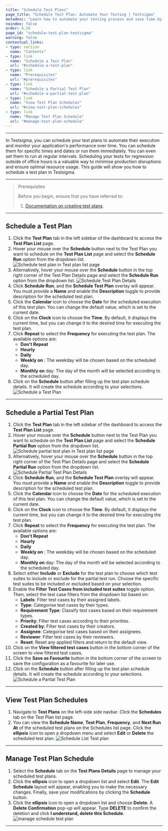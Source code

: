 ```yaml
---
title: "Schedule Test Plans"
page_title: "Schedule Test Plan: Automate Your Testing | Testsigma"
metadesc: "Learn how to automate your testing process and save time by scheduling Test Plan in Testsigma. You can schedule, edit, and view scheduled Test Plans."
noindex: false
order: 8.24
page_id: "schedule-test-plan-testsigma"
warning: false
contextual_links:
- type: section
  name: "Contents" 
- type: link
  name: "Schedule a Test Plan"
  url: "#schedule-a-test-plan"
- type: link
  name: "Prerequisites"
  url: "#prerequisites"
- type: link
  name: "Schedule a Partial Test Plan"
  url: "#schedule-a-partial-test-plan"
- type: link
  name: "View Test Plan Schedules"
  url: "#view-test-plan-schedules"  
- type: link
  name: "Manage Test Plan Schedule"
  url: "#manage-test-plan-schedule"
---
```


---

In Testsigma, you can schedule your test plans to automate their execution and monitor your application's performance over time. You can schedule them for specific times and dates or run them immediately. You can even set them to run at regular intervals. Scheduling your tests for regression outside of office hours is a valuable way to minimise production disruptions and ensure optimal resource usage. This guide will show you how to schedule a test plan in Testsigma.

---

> <p id="prerequisites">Prerequisites</p>
>
> Before you begin, ensure that you have referred to:
> 1. [Documentation on creating test plans](https://testsigma.com/docs/test-management/test-plans/overview/).

---

## **Schedule a Test Plan**

1. Click the **Test Plan** tab in the left sidebar of the dashboard to access the **Test Plan List** page.
2. Hover your mouse over the **Schedule** button next to the Test Plan you want to schedule on the **Test Plan List** page and select the **Schedule Run** option from the dropdown list. ![Schedule test plan in Test plan list page](https://s3.amazonaws.com/static-docs.testsigma.com/new_images/projects/applications/scheduletp_tpl.gif)
3. Alternatively, hover your mouse over the **Schedule** button in the top right corner of the Test Plan Details page and select the **Schedule Run** option from the dropdown list. ![Schedule Test Plan Details](https://s3.amazonaws.com/static-docs.testsigma.com/new_images/projects/applications/scheduletp_tpd.gif)
4. Click **Schedule Run**, and the **Schedule Test Plan** overlay will appear. You must provide a **Name** and enable the **Description** toggle to provide description for the scheduled test plan.
5. Click the **Calendar** icon to choose the **Date** for the scheduled execution of this test plan. You can change the default value, which is set to the current date.
6. Click on the **Clock** icon to choose the **Time**. By default, it displays the current time, but you can change it to the desired time for executing the test plan.
7. Click **Repeat** to select the **Frequency** for executing the test plan. The available options are:
   - **Don't Repeat**
   - **Hourly**
   - **Daily**
   - **Weekly on** <weekday>: The weekday will be chosen based on the scheduled day.
   - **Monthly on** <nth> day: The day of the month will be selected according to the scheduled day.
8. Click on the **Schedule** button after filling up the test plan schedule details. It will create the schedule according to your selections. ![Schedule a Test Plan](https://s3.amazonaws.com/static-docs.testsigma.com/new_images/projects/applications/scheduletp.gif)

---

## **Schedule a Partial Test Plan**

1. Click the **Test Plan** tab in the left sidebar of the dashboard to access the **Test Plan List** page.
2. Hover your mouse over the **Schedule** button next to the Test Plan you want to schedule on the **Test Plan List** page and select the **Schedule Partial Run** option from the dropdown list. ![Schedule partial test plan in Test plan list page](https://s3.amazonaws.com/static-docs.testsigma.com/new_images/projects/applications/scheduleptp_tpl.gif)
3. Alternatively, hover your mouse over the **Schedule** button in the top right corner of the Test Plan Details page and select the **Schedule Partial Run** option from the dropdown list. ![Schedule Partial Test Plan Details](https://s3.amazonaws.com/static-docs.testsigma.com/new_images/projects/applications/schedulestp_tpd.gif)
4. Click **Schedule Run**, and the **Schedule Test Plan** overlay will appear. You must provide a **Name** and enable the **Description** toggle to provide description for the scheduled test plan.
5. Click the **Calendar** icon to choose the **Date** for the scheduled execution of this test plan. You can change the default value, which is set to the current date.
6. Click on the **Clock** icon to choose the **Time**. By default, it displays the current time, but you can change it to the desired time for executing the test plan.
7. Click **Repeat** to select the **Frequency** for executing the test plan. The available options are:
   - **Don't Repeat**
   - **Hourly**
   - **Daily**
   - **Weekly on** <weekday>: The weekday will be chosen based on the scheduled day.
   - **Monthly on** <nth> day: The day of the month will be selected according to the scheduled day.
8. Select either **Include** or **Exclude** for the test plan to choose which test suites to include or exclude for the partial test run. Choose the specific test suites to be included or excluded based on your selection.
9. Enable the **Filter Test Cases from included test suites** toggle option. Then, select the test case filters from the dropdown list based on:
   - **Labels**: Filter test cases by their assigned labels.
   - **Type**: Categorise test cases by their types.
   - **Requirement Type**: Classify test cases based on their requirement types.
   - **Priority**: Filter test cases according to their priorities.
   - **Created by**: Filter test cases by their creators.
   - **Assignee**: Categorise test cases based on their assignees.
   - **Reviewer**: Filter test cases by their reviewers.
   - **Reset**: Reset any applied filters and return to the default view.
10. Click on the **View filtered test cases** button in the bottom corner of the screen to view filtered test cases.
11. Click the **Save as Favourite** button in the bottom corner of the screen to save the configuration as a favourite for later use.
12. Click on the **Schedule** button after filling up the test plan schedule details. It will create the schedule according to your selections. ![Schedule a Partial Test Plan](https://s3.amazonaws.com/static-docs.testsigma.com/new_images/projects/applications/schedulestp.gif)

---

## **View Test Plan Schedules**

1. Navigate to **Test Plans** on the left-side side navbar. Click the **Schedules** tab on the Test Plan list page.
2. You can view the **Schedule Name**, **Test Plan**, **Frequency**, and **Next Run At** of the scheduled test plans on the Schedules list page. Click the **ellipsis** icon to open a dropdown menu and select **Edit** or **Delete** the scheduled test plan. ![Schedule List Test plan](https://s3.amazonaws.com/static-docs.testsigma.com/new_images/projects/applications/schedulestp_list.png)

---

## **Manage Test Plan Schedule**

1. Select the **Schedule** tab on the **Test Plans Details** page to manage your scheduled test plans.
2. Click the **ellipsis** icon to open a dropdown list and select **Edit**. The **Edit Schedule** layout will appear, enabling you to make the necessary changes. Finally, save your modifications by clicking the **Schedule** button.
3. Click the **ellipsis** icon to open a dropdown list and choose **Delete**. A **Delete Confirmation** pop-up will appear. Type **DELETE** to confirm the deletion and click **I understand, delete this Schedule**. ![manage schedule test plan](https://s3.amazonaws.com/static-docs.testsigma.com/new_images/projects/applications/manage_scheduletp.gif)

---
